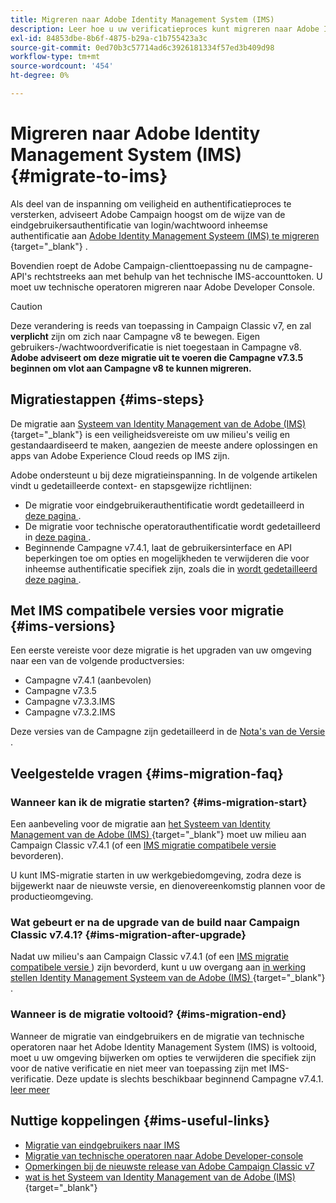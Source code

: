 ```yaml
---
title: Migreren naar Adobe Identity Management System (IMS)
description: Leer hoe u uw verificatieproces kunt migreren naar Adobe Identity Management System (IMS)
exl-id: 84853dbe-8b6f-4875-b29a-c1b755423a3c
source-git-commit: 0ed70b3c57714ad6c3926181334f57ed3b409d98
workflow-type: tm+mt
source-wordcount: '454'
ht-degree: 0%

---
```


# Migreren naar Adobe Identity Management System (IMS) {#migrate-to-ims}

Als deel van de inspanning om veiligheid en authentificatieproces te versterken, adviseert Adobe Campaign hoogst om de wijze van de eindgebruikersauthentificatie van login/wachtwoord inheemse authentificatie aan [ Adobe Identity Management Systeem (IMS) te migreren ](https://helpx.adobe.com/nl/enterprise/using/identity.html){target="_blank"} .

Bovendien roept de Adobe Campaign-clienttoepassing nu de campagne-API&#39;s rechtstreeks aan met behulp van het technische IMS-accounttoken. U moet uw technische operatoren migreren naar Adobe Developer Console.

>[!CAUTION]
>
>Deze verandering is reeds van toepassing in Campaign Classic v7, en zal **verplicht** zijn om zich naar Campagne v8 te bewegen. Eigen gebruikers-/wachtwoordverificatie is niet toegestaan in Campagne v8. **Adobe adviseert om deze migratie uit te voeren die Campagne v7.3.5 beginnen om vlot aan Campagne v8 te kunnen migreren.**
>

## Migratiestappen {#ims-steps}

De migratie aan [ Systeem van Identity Management van de Adobe (IMS) ](https://helpx.adobe.com/nl/enterprise/using/identity.html){target="_blank"}  is een veiligheidsvereiste om uw milieu&#39;s veilig en gestandaardiseerd te maken, aangezien de meeste andere oplossingen en apps van Adobe Experience Cloud reeds op IMS zijn.

Adobe ondersteunt u bij deze migratieinspanning. In de volgende artikelen vindt u gedetailleerde context- en stapsgewijze richtlijnen:

* De migratie voor eindgebruikerauthentificatie wordt gedetailleerd in [ deze pagina ](migrate-users-to-ims.md).
* De migratie voor technische operatorauthentificatie wordt gedetailleerd in [ deze pagina ](ims-migration.md).
* Beginnende Campagne v7.4.1, laat de gebruikersinterface en API beperkingen toe om opties en mogelijkheden te verwijderen die voor inheemse authentificatie specifiek zijn, zoals die in [ wordt gedetailleerd deze pagina ](impact-ims-migration.md).


## Met IMS compatibele versies voor migratie {#ims-versions}

Een eerste vereiste voor deze migratie is het upgraden van uw omgeving naar een van de volgende productversies:

* Campagne v7.4.1 (aanbevolen)
* Campagne v7.3.5
* Campagne v7.3.3.IMS
* Campagne v7.3.2.IMS

Deze versies van de Campagne zijn gedetailleerd in de [ Nota&#39;s van de Versie ](../../rn/using/latest-release.md).

## Veelgestelde vragen {#ims-migration-faq}

### Wanneer kan ik de migratie starten? {#ims-migration-start}

Een aanbeveling voor de migratie aan [ het Systeem van Identity Management van de Adobe (IMS) ](https://helpx.adobe.com/nl/enterprise/using/identity.html){target="_blank"}  moet uw milieu aan Campaign Classic v7.4.1 (of een [ IMS migratie compatibele versie ](#ims-versions) bevorderen).

U kunt IMS-migratie starten in uw werkgebiedomgeving, zodra deze is bijgewerkt naar de nieuwste versie, en dienovereenkomstig plannen voor de productieomgeving.

### Wat gebeurt er na de upgrade van de build naar Campaign Classic v7.4.1? {#ims-migration-after-upgrade}

Nadat uw milieu&#39;s aan Campaign Classic v7.4.1 (of een [ IMS migratie compatibele versie ](#ims-versions)) zijn bevorderd, kunt u uw overgang aan [ in werking stellen Identity Management Systeem van de Adobe (IMS) ](https://helpx.adobe.com/nl/enterprise/using/identity.html){target="_blank"} .

### Wanneer is de migratie voltooid? {#ims-migration-end}

Wanneer de migratie van eindgebruikers en de migratie van technische operatoren naar het Adobe Identity Management System (IMS) is voltooid, moet u uw omgeving bijwerken om opties te verwijderen die specifiek zijn voor de native verificatie en niet meer van toepassing zijn met IMS-verificatie. Deze update is slechts beschikbaar beginnend Campagne v7.4.1. [ leer meer ](impact-ims-migration.md)



## Nuttige koppelingen {#ims-useful-links}

* [Migratie van eindgebruikers naar IMS](migrate-users-to-ims.md)
* [Migratie van technische operatoren naar Adobe Developer-console](ims-migration.md)
* [Opmerkingen bij de nieuwste release van Adobe Campaign Classic v7](../../rn/using/latest-release.md)
* [ wat is het Systeem van Identity Management van de Adobe (IMS) ](https://helpx.adobe.com/nl/enterprise/using/identity.html){target="_blank"} 
